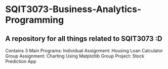 # SQIT3073-Business-Analytics-Programming
## A repository for all things related to SQIT3073 :D

Contains 3 Main Programs: 
Individual Assignment: Housing Loan Calculator
Group Assignment: Charting Using Matplotlib
Group Project: Stock Prediction App

